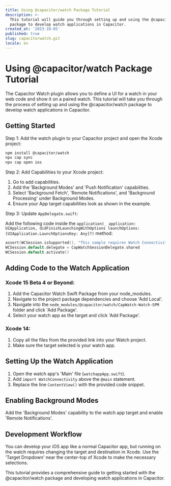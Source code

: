 ```yaml
---
title: Using @capacitor/watch Package Tutorial
description: >-
  This tutorial will guide you through setting up and using the @capacitor/watch
  package to develop watch applications in Capacitor.
created_at: '2023-10-05'
published: true
slug: capacitorwatch.git
locale: en
---
```


# Using @capacitor/watch Package Tutorial

The Capacitor Watch plugin allows you to define a UI for a watch in your web code and show it on a paired watch. This tutorial will take you through the process of setting up and using the @capacitor/watch package to develop watch applications in Capacitor.

## Getting Started

Step 1: Add the watch plugin to your Capacitor project and open the Xcode project:

```bash
npm install @capacitor/watch
npx cap sync
npx cap open ios
```

Step 2: Add Capabilities to your Xcode project:

1. Go to add capabilities.
2. Add the 'Background Modes' and 'Push Notification' capabilities.
3. Select 'Background Fetch', 'Remote Notifications', and 'Background Processing' under Background Modes.
4. Ensure your App target capabilities look as shown in the example.

Step 3: Update `AppDelegate.swift`:

Add the following code inside the `application(_ application: UIApplication, didFinishLaunchingWithOptions launchOptions: [UIApplication.LaunchOptionsKey: Any]?)` method:

```swift
assert(WCSession.isSupported(), "This sample requires Watch Connectivity support!")
WCSession.default.delegate = CapWatchSessionDelegate.shared
WCSession.default.activate()
```

## Adding Code to the Watch Application

### Xcode 15 Beta 4 or Beyond:

1. Add the Capacitor Watch Swift Package from your node_modules.
2. Navigate to the project package dependencies and choose 'Add Local'.
3. Navigate into the `node_modules/@capacitor/watch/CapWatch-Watch-SPM` folder and click 'Add Package'.
4. Select your watch app as the target and click 'Add Package'.

### Xcode 14:

1. Copy all the files from the provided link into your Watch project.
2. Make sure the target selected is your watch app.

## Setting Up the Watch Application

1. Open the watch app's 'Main' file (`watchappApp.swift`).
2. Add `import WatchConnectivity` above the `@main` statement.
3. Replace the line `ContentView()` with the provided code snippet.

## Enabling Background Modes

Add the 'Background Modes' capability to the watch app target and enable 'Remote Notifications'.

## Development Workflow

You can develop your iOS app like a normal Capacitor app, but running on the watch requires changing the target and destination in Xcode. Use the 'Target Dropdown' near the center-top of Xcode to make the necessary selections.

This tutorial provides a comprehensive guide to getting started with the @capacitor/watch package and developing watch applications in Capacitor.

